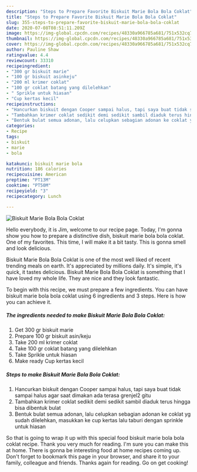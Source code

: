 ```yaml
---
description: "Steps to Prepare Favorite Biskuit Marie Bola Bola Coklat"
title: "Steps to Prepare Favorite Biskuit Marie Bola Bola Coklat"
slug: 355-steps-to-prepare-favorite-biskuit-marie-bola-bola-coklat
date: 2020-07-08T08:51:11.209Z
image: https://img-global.cpcdn.com/recipes/48330a966785a681/751x532cq70/biskuit-marie-bola-bola-coklat-foto-resep-utama.jpg
thumbnail: https://img-global.cpcdn.com/recipes/48330a966785a681/751x532cq70/biskuit-marie-bola-bola-coklat-foto-resep-utama.jpg
cover: https://img-global.cpcdn.com/recipes/48330a966785a681/751x532cq70/biskuit-marie-bola-bola-coklat-foto-resep-utama.jpg
author: Pauline Shaw
ratingvalue: 4.4
reviewcount: 33310
recipeingredient:
- "300 gr biskuit marie"
- "100 gr biskuit asinkeju"
- "200 ml krimer coklat"
- "100 gr coklat batang yang dilelehkan"
- " Sprikle untuk hiasan"
- "Cup kertas kecil"
recipeinstructions:
- "Hancurkan biskuit dengan Cooper sampai halus, tapi saya buat tidak sampai halus agar saat dimakan ada terasa grenjel2 gitu"
- "Tambahkan krimer coklat sedikit demi sedikit sambil diaduk terus hingga bisa dibentuk bulat"
- "Bentuk bulat semua adonan, lalu celupkan sebagian adonan ke coklat yg sudah dilelehkan, masukkan ke cup kertas lalu taburi dengan sprinkle untuk hiasan"
categories:
- Recipe
tags:
- biskuit
- marie
- bola

katakunci: biskuit marie bola 
nutrition: 186 calories
recipecuisine: American
preptime: "PT13M"
cooktime: "PT50M"
recipeyield: "3"
recipecategory: Lunch

---
```



![Biskuit Marie Bola Bola Coklat](https://img-global.cpcdn.com/recipes/48330a966785a681/751x532cq70/biskuit-marie-bola-bola-coklat-foto-resep-utama.jpg)

Hello everybody, it is Jim, welcome to our recipe page. Today, I'm gonna show you how to prepare a distinctive dish, biskuit marie bola bola coklat. One of my favorites. This time, I will make it a bit tasty. This is gonna smell and look delicious.

Biskuit Marie Bola Bola Coklat is one of the most well liked of recent trending meals on earth. It's appreciated by millions daily. It's simple, it's quick, it tastes delicious. Biskuit Marie Bola Bola Coklat is something that I have loved my whole life. They are nice and they look fantastic.




To begin with this recipe, we must prepare a few ingredients. You can have biskuit marie bola bola coklat using 6 ingredients and 3 steps. Here is how you can achieve it.

<!--inarticleads1-->

##### The ingredients needed to make Biskuit Marie Bola Bola Coklat:

1. Get 300 gr biskuit marie
1. Prepare 100 gr biskuit asin/keju
1. Take 200 ml krimer coklat
1. Take 100 gr coklat batang yang dilelehkan
1. Take  Sprikle untuk hiasan
1. Make ready Cup kertas kecil




<!--inarticleads2-->

##### Steps to make Biskuit Marie Bola Bola Coklat:

1. Hancurkan biskuit dengan Cooper sampai halus, tapi saya buat tidak sampai halus agar saat dimakan ada terasa grenjel2 gitu
1. Tambahkan krimer coklat sedikit demi sedikit sambil diaduk terus hingga bisa dibentuk bulat
1. Bentuk bulat semua adonan, lalu celupkan sebagian adonan ke coklat yg sudah dilelehkan, masukkan ke cup kertas lalu taburi dengan sprinkle untuk hiasan




So that is going to wrap it up with this special food biskuit marie bola bola coklat recipe. Thank you very much for reading. I'm sure you can make this at home. There is gonna be interesting food at home recipes coming up. Don't forget to bookmark this page in your browser, and share it to your family, colleague and friends. Thanks again for reading. Go on get cooking!
